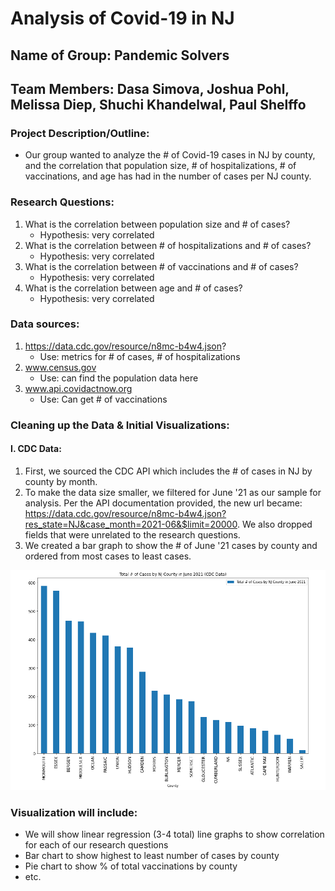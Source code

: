 # Analysis of Covid-19 in NJ
## Name of Group: Pandemic Solvers
## Team Members: Dasa Simova, Joshua Pohl, Melissa Diep, Shuchi Khandelwal, Paul Shelffo

### Project Description/Outline:
* Our group wanted to analyze the # of Covid-19 cases in NJ by county, and the correlation that population size, # of hospitalizations, # of vaccinations, and age has had in the number of cases per NJ county.

### Research Questions:
1. What is the correlation between population size and # of cases?
    - Hypothesis: very correlated
2. What is the correlation between # of hospitalizations and # of cases?
    - Hypothesis: very correlated
3. What is the correlation between # of vaccinations and # of cases?
    - Hypothesis: very correlated
4. What is the correlation between age and # of cases?
    - Hypothesis: very correlated

### Data sources:
1. https://data.cdc.gov/resource/n8mc-b4w4.json?
    - Use: metrics for # of cases, # of hospitalizations 
2. www.census.gov
    - Use: can find the population data here      
3. www.api.covidactnow.org
    - Use: Can get # of vaccinations 


### Cleaning up the Data & Initial Visualizations:
#### I. CDC Data:
1. First, we sourced the CDC API which includes the # of cases in NJ by county by month.
2. To make the data size smaller, we filtered for June '21 as our sample for analysis. Per the API documentation provided, the new url became: https://data.cdc.gov/resource/n8mc-b4w4.json?res_state=NJ&case_month=2021-06&$limit=20000. We also dropped fields that were unrelated to the research questions.
4. We created a bar graph to show the # of June '21 cases by county and ordered from most cases to least cases.

![alt text](https://github.com/melissadiep94/covid19-project/blob/main/Images/CDC_num_cases_NJ_June%202021.PNG?raw=true)

### Visualization will include:
* We will show linear regression (3-4 total) line graphs to show correlation for each of our research questions
* Bar chart to show highest to least number of cases by county
* Pie chart to show % of total vaccinations by county
* etc.
  
